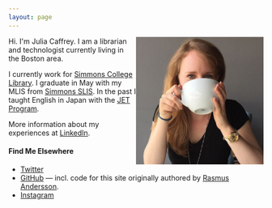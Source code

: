 ```yaml
---
layout: page
---
```


<img src="res/portrait.jpg" width="50%" align="right" style="position: relative;">
Hi.  I'm Julia Caffrey.  I am a librarian and technologist currently living in the Boston area.

I currently work for [Simmons College Library](http://www2.simmons.edu/library/).  I graduate in May with my MLIS from
[Simmons SLIS](http://www.simmons.edu/academics/schools/school-of-library-and-information-science).
In the past I taught English in Japan with the [JET Program](http://jetprogramme.org/en/).

More information about my experiences at [LinkedIn](http://www.linkedin.com/in/juliacaffrey).

#### Find Me Elsewhere

- [Twitter](http://twitter.com/jscaffrey)
- [GitHub](https://github.com/jscaffrey) — incl. code for this site originally authored by [Rasmus Andersson](http://rsms.me).
- [Instagram](http://instagram.com/jcaff_freely/)

